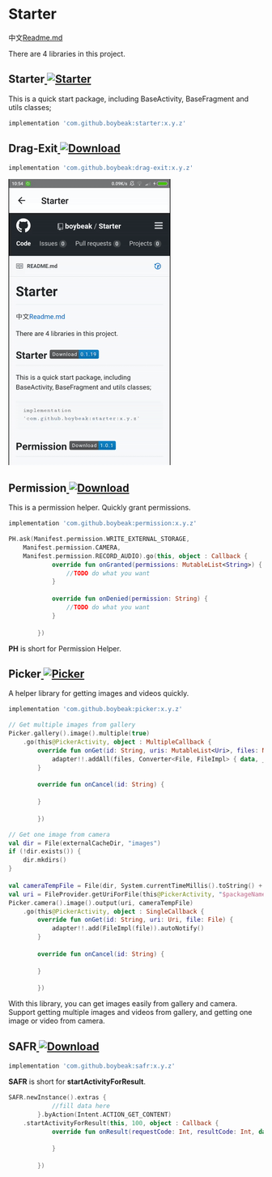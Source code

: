 

# Starter

中文[Readme.md](https://github.com/boybeak/Starter/blob/master/README_cn.md)

There are 4 libraries in this project.

## Starter[ ![Starter](https://api.bintray.com/packages/boybeak/nulldreams/starter/images/download.svg) ](https://bintray.com/boybeak/nulldreams/starter/_latestVersion)

This is a quick start package, including BaseActivity, BaseFragment and utils classes;

```groovy
implementation 'com.github.boybeak:starter:x.y.z'
```

## Drag-Exit[ ![Download](https://api.bintray.com/packages/boybeak/nulldreams/drag-exit/images/download.svg) ](https://bintray.com/boybeak/nulldreams/drag-exit/_latestVersion)

```groovy
implementation 'com.github.boybeak:drag-exit:x.y.z'
```

![demo gif](https://github.com/boybeak/Starter/blob/master/gif/drag-exit.gif)



## Permission[ ![Download](https://api.bintray.com/packages/boybeak/nulldreams/permission/images/download.svg) ](https://bintray.com/boybeak/nulldreams/permission/_latestVersion)

This is a permission helper. Quickly grant permissions.

```groovy
implementation 'com.github.boybeak:permission:x.y.z'
```

```kotlin
PH.ask(Manifest.permission.WRITE_EXTERNAL_STORAGE, 
	Manifest.permission.CAMERA, 
	Manifest.permission.RECORD_AUDIO).go(this, object : Callback {
            override fun onGranted(permissions: MutableList<String>) {
				//TODO do what you want
            }

            override fun onDenied(permission: String) {
				//TODO do what you want
            }

        })
```

**PH** is short for Permission Helper.



## Picker[ ![Picker](https://api.bintray.com/packages/boybeak/nulldreams/picker/images/download.svg) ](https://bintray.com/boybeak/nulldreams/picker/_latestVersion)

A helper library for getting images and videos quickly.

```groovy
implementation 'com.github.boybeak:picker:x.y.z'
```

```kotlin
// Get multiple images from gallery
Picker.gallery().image().multiple(true)
	.go(this@PickerActivity, object : MultipleCallback {
		override fun onGet(id: String, uris: MutableList<Uri>, files: MutableList<File>) {
		    adapter!!.addAll(files, Converter<File, FileImpl> { data, _ -> FileImpl(data) }).autoNotify()
		}

		override fun onCancel(id: String) {

		}

	    })
```

```kotlin
// Get one image from camera
val dir = File(externalCacheDir, "images")
if (!dir.exists()) {
    dir.mkdirs()
}

val cameraTempFile = File(dir, System.currentTimeMillis().toString() + ".jpg")
val uri = FileProvider.getUriForFile(this@PickerActivity, "$packageName.provider", cameraTempFile)
Picker.camera().image().output(uri, cameraTempFile)
	.go(this@PickerActivity, object : SingleCallback {
		override fun onGet(id: String, uri: Uri, file: File) {
		    adapter!!.add(FileImpl(file)).autoNotify()
		}

		override fun onCancel(id: String) {

		}

	    })
```

With this library, you can get images easily from gallery and camera. Support getting multiple images and videos from gallery, and getting one image or video from camera.



## SAFR[ ![Download](https://api.bintray.com/packages/boybeak/nulldreams/safr/images/download.svg) ](https://bintray.com/boybeak/nulldreams/safr/_latestVersion)

```groovy
implementation 'com.github.boybeak:safr:x.y.z'
```

**SAFR** is short for **startActivityForResult**.

```kotlin
SAFR.newInstance().extras {
            //fill data here
        }.byAction(Intent.ACTION_GET_CONTENT)
	.startActivityForResult(this, 100, object : Callback {
            override fun onResult(requestCode: Int, resultCode: Int, data: Intent?) {

            }

        })
```

